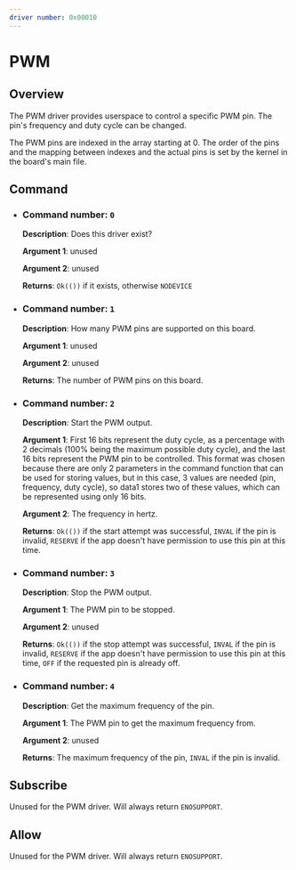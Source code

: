 ```yaml
---
driver number: 0x00010
---
```


# PWM

## Overview

The PWM driver provides userspace to control a specific PWM pin. The pin's frequency and duty cycle can be changed. 

The PWM pins are indexed in the array starting at 0. The order of the pins and the mapping between indexes and the actual pins is set by the kernel in the board's main file.

## Command

  * ### Command number: `0`
    
    **Description**: Does this driver exist?

    **Argument 1**: unused

    **Argument 2**: unused

    **Returns**: `Ok(())` if it exists, otherwise `NODEVICE`

  * ### Command number: `1`

    **Description**: How many PWM pins are supported on this board.

    **Argument 1**: unused

    **Argument 2**: unused

    **Returns**: The number of PWM pins on this board.

  * ### Command number: `2`

    **Description**: Start the PWM output.

    **Argument 1**: First 16 bits represent the duty cycle, as a percentage with 2 decimals (100% being the maximum possible duty cycle), and the last 16 bits represent the PWM pin to be controlled. This format was chosen because there are only 2 parameters in the command function that can be used for storing values, but in this case, 3 values are needed (pin, frequency, duty cycle), so data1 stores two of these values, which can be represented using only 16 bits.

    **Argument 2**: The frequency in hertz.

    **Returns**: `Ok(())` if the start attempt was successful, `INVAL` if the pin is invalid, `RESERVE` if the app doesn't have permission to use this pin at this time.

  * ### Command number: `3`

    **Description**: Stop the PWM output.

    **Argument 1**: The PWM pin to be stopped.

    **Argument 2**: unused

    **Returns**: `Ok(())` if the stop attempt was successful, `INVAL` if the pin is invalid, `RESERVE` if the app doesn't have permission to use this pin at this time, `OFF` if the requested pin is already off. 

  * ### Command number: `4`

    **Description**: Get the maximum frequency of the pin.

    **Argument 1**: The PWM pin to get the maximum frequency from.

    **Argument 2**: unused

    **Returns**: The maximum frequency of the pin, `INVAL` if the pin is invalid.

## Subscribe

Unused for the PWM driver. Will always return `ENOSUPPORT`.

## Allow

Unused for the PWM driver. Will always return `ENOSUPPORT`.